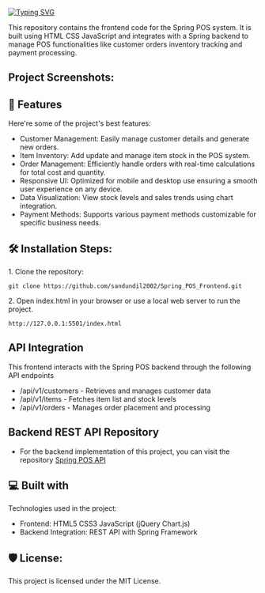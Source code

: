 <a href="https://git.io/typing-svg"><img src="https://readme-typing-svg.herokuapp.com?font=Fira+Code&weight=600&size=50&pause=1000&center=true&vCenter=true&width=835&height=70&lines=Spring+POS+Frontend" alt="Typing SVG" /></a>


<p id="description">This repository contains the frontend code for the Spring POS system. It is built using HTML CSS JavaScript and integrates with a Spring backend to manage POS functionalities like customer orders inventory tracking and payment processing.</p>

<h2>Project Screenshots:</h2>

  
  
<h2>🧐 Features</h2>

Here're some of the project's best features:

*   Customer Management: Easily manage customer details and generate new orders.
*   Item Inventory: Add update and manage item stock in the POS system.
*   Order Management: Efficiently handle orders with real-time calculations for total cost and quantity.
*   Responsive UI: Optimized for mobile and desktop use ensuring a smooth user experience on any device.
*   Data Visualization: View stock levels and sales trends using chart integration.
*   Payment Methods: Supports various payment methods customizable for specific business needs.

<h2>🛠️ Installation Steps:</h2>

<p>1. Clone the repository:</p>

```
git clone https://github.com/sandundil2002/Spring_POS_Frontend.git
```

<p>2. Open index.html in your browser or use a local web server to run the project.</p>

```
http://127.0.0.1:5501/index.html
```

<h2>API Integration</h2>  

This frontend interacts with the Spring POS backend through the following API endpoints

  * /api/v1/customers - Retrieves and manages customer data
  * /api/v1/items - Fetches item list and stock levels
  * /api/v1/orders - Manages order placement and processing

<h2>Backend REST API Repository</h2>

  * For the backend implementation of this project, you can visit the repository <a href="https://github.com/sandundil2002/Spring_POS_API.git">Spring POS API</a>
  
<h2>💻 Built with</h2>

Technologies used in the project:

*   Frontend: HTML5 CSS3 JavaScript (jQuery Chart.js)
*   Backend Integration: REST API with Spring Framework

<h2>🛡️ License:</h2>

This project is licensed under the MIT License.

